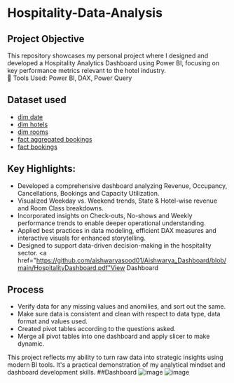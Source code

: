 # Hospitality-Data-Analysis
## Project Objective
This repository showcases my personal project where I designed and developed a Hospitality Analytics Dashboard using Power BI, focusing on key performance metrics relevant to the hotel industry.  
🔹 Tools Used: Power BI, DAX, Power Query
## Dataset used
- <a href="https://github.com/aishwaryasood01/Aishwarya_Dashboard/blob/main/dim_date.csv">dim date</a>
- <a href="https://github.com/aishwaryasood01/Aishwarya_Dashboard/blob/main/dim_hotels.csv">dim hotels</a>
- <a href="https://github.com/aishwaryasood01/Aishwarya_Dashboard/blob/main/dim_rooms.csv">dim rooms</a>
- <a href="https://github.com/aishwaryasood01/Aishwarya_Dashboard/blob/main/fact_aggregated_bookings.csv">fact aggregated bookings</a>
- <a href="https://github.com/aishwaryasood01/Aishwarya_Dashboard/blob/main/fact_bookings.csv">fact bookings</a>
## Key Highlights:
- Developed a comprehensive dashboard analyzing Revenue, Occupancy, Cancellations, Bookings and Capacity Utilization.
- Visualized Weekday vs. Weekend trends, State & Hotel-wise revenue and Room Class breakdowns.
- Incorporated insights on Check-outs, No-shows and Weekly performance trends to enable deeper operational understanding.
- Applied best practices in data modeling, efficient DAX measures and interactive visuals for enhanced storytelling.
- Designed to support data-driven decision-making in the hospitality sector.
<a href="https://github.com/aishwaryasood01/Aishwarya_Dashboard/blob/main/HospitalityDashboard.pdf"View Dashboard</a>
## Process
- Verify data for any missing values and anomilies, and sort out the same.
- Make sure data is consistent and clean with respect to data type, data format and values used.
- Created pivot tables according to the questions asked.
- Merge all pivot tables into one dashboard and apply slicer to make dynamic.

This project reflects my ability to turn raw data into strategic insights using modern BI tools. It's a practical demonstration of my analytical mindset and dashboard development skills.
##Dashboard
![image](https://github.com/user-attachments/assets/c231909d-4ad6-4d01-9d97-7106bcf2955d)
![image](https://github.com/user-attachments/assets/e9cdaa45-15bf-49da-9506-3624e33ceecc)


